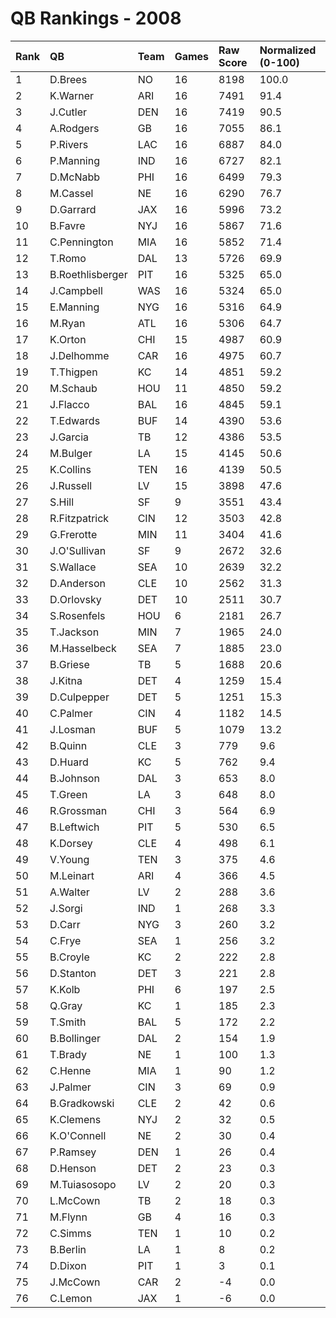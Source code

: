 # QB Rankings - 2008

| Rank | QB               | Team | Games | Raw Score | Normalized (0-100) |
| :----| :----------------| :----| :-----| :---------| :------------------|
| 1    | D.Brees          | NO   | 16    | 8198      | 100.0              |
| 2    | K.Warner         | ARI  | 16    | 7491      | 91.4               |
| 3    | J.Cutler         | DEN  | 16    | 7419      | 90.5               |
| 4    | A.Rodgers        | GB   | 16    | 7055      | 86.1               |
| 5    | P.Rivers         | LAC  | 16    | 6887      | 84.0               |
| 6    | P.Manning        | IND  | 16    | 6727      | 82.1               |
| 7    | D.McNabb         | PHI  | 16    | 6499      | 79.3               |
| 8    | M.Cassel         | NE   | 16    | 6290      | 76.7               |
| 9    | D.Garrard        | JAX  | 16    | 5996      | 73.2               |
| 10   | B.Favre          | NYJ  | 16    | 5867      | 71.6               |
| 11   | C.Pennington     | MIA  | 16    | 5852      | 71.4               |
| 12   | T.Romo           | DAL  | 13    | 5726      | 69.9               |
| 13   | B.Roethlisberger | PIT  | 16    | 5325      | 65.0               |
| 14   | J.Campbell       | WAS  | 16    | 5324      | 65.0               |
| 15   | E.Manning        | NYG  | 16    | 5316      | 64.9               |
| 16   | M.Ryan           | ATL  | 16    | 5306      | 64.7               |
| 17   | K.Orton          | CHI  | 15    | 4987      | 60.9               |
| 18   | J.Delhomme       | CAR  | 16    | 4975      | 60.7               |
| 19   | T.Thigpen        | KC   | 14    | 4851      | 59.2               |
| 20   | M.Schaub         | HOU  | 11    | 4850      | 59.2               |
| 21   | J.Flacco         | BAL  | 16    | 4845      | 59.1               |
| 22   | T.Edwards        | BUF  | 14    | 4390      | 53.6               |
| 23   | J.Garcia         | TB   | 12    | 4386      | 53.5               |
| 24   | M.Bulger         | LA   | 15    | 4145      | 50.6               |
| 25   | K.Collins        | TEN  | 16    | 4139      | 50.5               |
| 26   | J.Russell        | LV   | 15    | 3898      | 47.6               |
| 27   | S.Hill           | SF   | 9     | 3551      | 43.4               |
| 28   | R.Fitzpatrick    | CIN  | 12    | 3503      | 42.8               |
| 29   | G.Frerotte       | MIN  | 11    | 3404      | 41.6               |
| 30   | J.O'Sullivan     | SF   | 9     | 2672      | 32.6               |
| 31   | S.Wallace        | SEA  | 10    | 2639      | 32.2               |
| 32   | D.Anderson       | CLE  | 10    | 2562      | 31.3               |
| 33   | D.Orlovsky       | DET  | 10    | 2511      | 30.7               |
| 34   | S.Rosenfels      | HOU  | 6     | 2181      | 26.7               |
| 35   | T.Jackson        | MIN  | 7     | 1965      | 24.0               |
| 36   | M.Hasselbeck     | SEA  | 7     | 1885      | 23.0               |
| 37   | B.Griese         | TB   | 5     | 1688      | 20.6               |
| 38   | J.Kitna          | DET  | 4     | 1259      | 15.4               |
| 39   | D.Culpepper      | DET  | 5     | 1251      | 15.3               |
| 40   | C.Palmer         | CIN  | 4     | 1182      | 14.5               |
| 41   | J.Losman         | BUF  | 5     | 1079      | 13.2               |
| 42   | B.Quinn          | CLE  | 3     | 779       | 9.6                |
| 43   | D.Huard          | KC   | 5     | 762       | 9.4                |
| 44   | B.Johnson        | DAL  | 3     | 653       | 8.0                |
| 45   | T.Green          | LA   | 3     | 648       | 8.0                |
| 46   | R.Grossman       | CHI  | 3     | 564       | 6.9                |
| 47   | B.Leftwich       | PIT  | 5     | 530       | 6.5                |
| 48   | K.Dorsey         | CLE  | 4     | 498       | 6.1                |
| 49   | V.Young          | TEN  | 3     | 375       | 4.6                |
| 50   | M.Leinart        | ARI  | 4     | 366       | 4.5                |
| 51   | A.Walter         | LV   | 2     | 288       | 3.6                |
| 52   | J.Sorgi          | IND  | 1     | 268       | 3.3                |
| 53   | D.Carr           | NYG  | 3     | 260       | 3.2                |
| 54   | C.Frye           | SEA  | 1     | 256       | 3.2                |
| 55   | B.Croyle         | KC   | 2     | 222       | 2.8                |
| 56   | D.Stanton        | DET  | 3     | 221       | 2.8                |
| 57   | K.Kolb           | PHI  | 6     | 197       | 2.5                |
| 58   | Q.Gray           | KC   | 1     | 185       | 2.3                |
| 59   | T.Smith          | BAL  | 5     | 172       | 2.2                |
| 60   | B.Bollinger      | DAL  | 2     | 154       | 1.9                |
| 61   | T.Brady          | NE   | 1     | 100       | 1.3                |
| 62   | C.Henne          | MIA  | 1     | 90        | 1.2                |
| 63   | J.Palmer         | CIN  | 3     | 69        | 0.9                |
| 64   | B.Gradkowski     | CLE  | 2     | 42        | 0.6                |
| 65   | K.Clemens        | NYJ  | 2     | 32        | 0.5                |
| 66   | K.O'Connell      | NE   | 2     | 30        | 0.4                |
| 67   | P.Ramsey         | DEN  | 1     | 26        | 0.4                |
| 68   | D.Henson         | DET  | 2     | 23        | 0.3                |
| 69   | M.Tuiasosopo     | LV   | 2     | 20        | 0.3                |
| 70   | L.McCown         | TB   | 2     | 18        | 0.3                |
| 71   | M.Flynn          | GB   | 4     | 16        | 0.3                |
| 72   | C.Simms          | TEN  | 1     | 10        | 0.2                |
| 73   | B.Berlin         | LA   | 1     | 8         | 0.2                |
| 74   | D.Dixon          | PIT  | 1     | 3         | 0.1                |
| 75   | J.McCown         | CAR  | 2     | -4        | 0.0                |
| 76   | C.Lemon          | JAX  | 1     | -6        | 0.0                |

